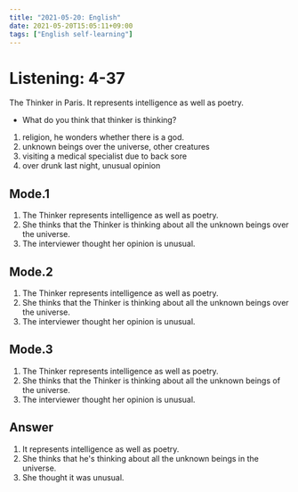 ```yaml
---
title: "2021-05-20: English"
date: 2021-05-20T15:05:11+09:00
tags: ["English self-learning"]
---
```


# Listening: 4-37

The Thinker in Paris.
It represents intelligence as well as poetry.

* What do you think that thinker is thinking?

1. religion, he wonders whether there is a god.
2. unknown beings over the universe, other creatures
3. visiting a medical specialist due to back sore
4. over drunk last night, unusual opinion

## Mode.1

1. The Thinker represents intelligence as well as poetry.
2. She thinks that the Thinker is thinking about all the unknown beings over the universe.
3. The interviewer thought her opinion is unusual.

## Mode.2

1. The Thinker represents intelligence as well as poetry.
2. She thinks that the Thinker is thinking about all the unknown beings over the universe.
3. The interviewer thought her opinion is unusual.

## Mode.3

1. The Thinker represents intelligence as well as poetry.
2. She thinks that the Thinker is thinking about all the unknown beings of the universe.
3. The interviewer thought her opinion is unusual.

## Answer

1. It represents intelligence as well as poetry.
2. She thinks that he's thinking about all the unknown beings in the universe.
3. She thought it was unusual.
